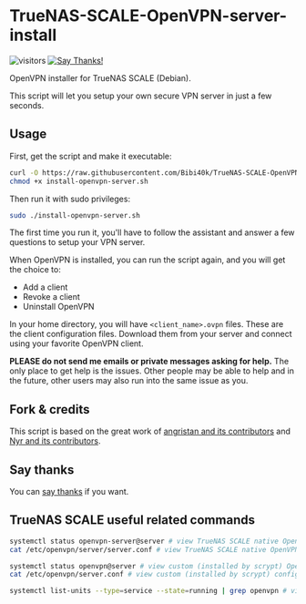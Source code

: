 # TrueNAS-SCALE-OpenVPN-server-install
![visitors](https://visitor-badge.glitch.me/badge?page_id=Bibi40k.TrueNAS-SCALE-OpenVPN)
[![Say Thanks!](https://img.shields.io/badge/Say%20Thanks-!-1EAEDB.svg)](https://saythanks.io/to/Bibi40k)

OpenVPN installer for TrueNAS SCALE (Debian).

This script will let you setup your own secure VPN server in just a few seconds.

## Usage

First, get the script and make it executable:

```bash
curl -O https://raw.githubusercontent.com/Bibi40k/TrueNAS-SCALE-OpenVPN/master/install-openvpn-server.sh
chmod +x install-openvpn-server.sh
```

Then run it with sudo privileges:

```bash
sudo ./install-openvpn-server.sh
```

The first time you run it, you'll have to follow the assistant and answer a few questions to setup your VPN server.

When OpenVPN is installed, you can run the script again, and you will get the choice to:

- Add a client
- Revoke a client
- Uninstall OpenVPN

In your home directory, you will have `<client_name>.ovpn` files. These are the client configuration files. Download them from your server and connect using your favorite OpenVPN client.

**PLEASE do not send me emails or private messages asking for help.** The only place to get help is the issues. Other people may be able to help and in the future, other users may also run into the same issue as you.

## Fork & credits

This script is based on the great work of [angristan and its contributors](https://github.com/angristan/openvpn-install) and [Nyr and its contributors](https://github.com/Nyr/openvpn-install).

## Say thanks

You can [say thanks](https://saythanks.io/to/Bibi40k) if you want.

## TrueNAS SCALE useful related commands
```bash
systemctl status openvpn-server@server # view TrueNAS SCALE native OpenVPN server status
cat /etc/openvpn/server/server.conf # view TrueNAS SCALE native OpenVPN server config file

systemctl status openvpn@server # view custom (installed by scrypt) OpenVPN server status
cat /etc/openvpn/server.conf # view custom (installed by scrypt) config file

systemctl list-units --type=service --state=running | grep openvpn # view all running services named "openvpn"
```
